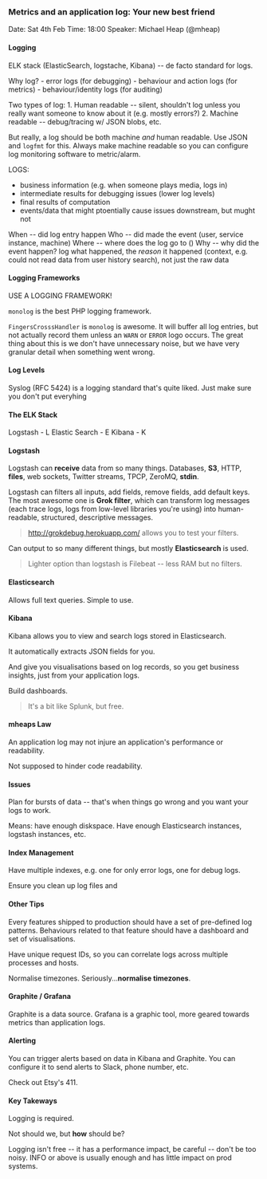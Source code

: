 ### Metrics and an application log: Your new best friend

Date: Sat 4th Feb
Time: 18:00
Speaker: Michael Heap (@mheap)

#### Logging

ELK stack (ElasticSearch, logstache, Kibana) -- de facto standard for logs.

Why log?
    - error logs (for debugging)
    - behaviour and action logs (for metrics)
    - behaviour/identity logs (for auditing)

Two types of log:
    1. Human readable -- silent, shouldn't log unless you really want someone to know about it (e.g. mostly errors?) 
    2. Machine readable -- debug/tracing w/ JSON blobs, etc.

But really, a log should be both machine *and* human readable. Use JSON and `logfmt` for this. Always make machine readable so you can configure log monitoring software to metric/alarm.

LOGS:

* business information (e.g. when someone plays media, logs in)
* intermediate results for debugging issues (lower log levels)
* final results of computation
* events/data that might ptoentially cause issues downstream, but mught not

When -- did log entry happen
Who -- did made the event (user, service instance, machine)
Where -- where does the log go to ()
Why -- why did the event happen? log what happened, the *reason* it happened (context, e.g. could not read data from user history search), not just the raw data

#### Logging Frameworks

USE A LOGGING FRAMEWORK!

`monolog` is the best PHP logging framework.

`FingersCrosssHandler` is `monolog` is awesome. It will buffer all log entries, but not actually record them unless an `WARN` or `ERROR` logo occurs. The great thing about this is we don't have unnecessary noise, but we have very granular detail when something went wrong.

#### Log Levels

Syslog (RFC 5424) is a logging standard that's quite liked. Just make sure you don't put everyhing 

#### The ELK Stack

Logstash - L
Elastic Search - E
Kibana - K

#### Logstash

Logstash can **receive** data from so many things. Databases, **S3**, HTTP, **files**, web sockets, Twitter streams, TPCP, ZeroMQ, **stdin**.

Logstash can filters all inputs, add fields, remove fields, add default keys. The most awesome one is **Grok filter**, which can transform log messages (each trace logs, logs from low-level libraries you're using) into human-readable, structured, descriptive messages.

> http://grokdebug.herokuapp.com/ allows you to test your filters.

Can output to so many different things, but mostly **Elasticsearch** is used.

> Lighter option than logstash is Filebeat -- less RAM but no filters.

#### Elasticsearch

Allows full text queries. Simple to use.

#### Kibana

Kibana allows you to view and search logs stored in Elasticsearch.

It automatically extracts JSON fields for you.

And give you visualisations based on log records, so you get business insights, just from your application logs.

Build dashboards.

> It's a bit like Splunk, but free.

#### mheaps Law

An application log may not injure an application's performance or readability.

Not supposed to hinder code readability.

#### Issues

Plan for bursts of data -- that's when things go wrong and you want your logs to work.

Means: have enough diskspace. Have enough Elasticsearch instances, logstash instances, etc.

#### Index Management

Have multiple indexes, e.g. one for only error logs, one for debug logs.

Ensure you clean up log files and 

#### Other Tips

Every features shipped to production should have a set of pre-defined log patterns. Behaviours related to that feature should have a dashboard and set of visualisations.

Have unique request IDs, so you can correlate logs across multiple processes and hosts.

Normalise timezones. Seriously...**normalise timezones**.

#### Graphite / Grafana

Graphite is a data source. Grafana is a graphic tool, more geared towards metrics than application logs.

#### Alerting

You can trigger alerts based on data in Kibana and Graphite. You can configure it to send alerts to Slack, phone number, etc.

Check out Etsy's 411. 

#### Key Takeways

Logging is required.

Not should we, but **how** should be?

Logging isn't free -- it has a performance impact, be careful -- don't be too noisy. INFO or above is usually enough and has little impact on prod systems.
